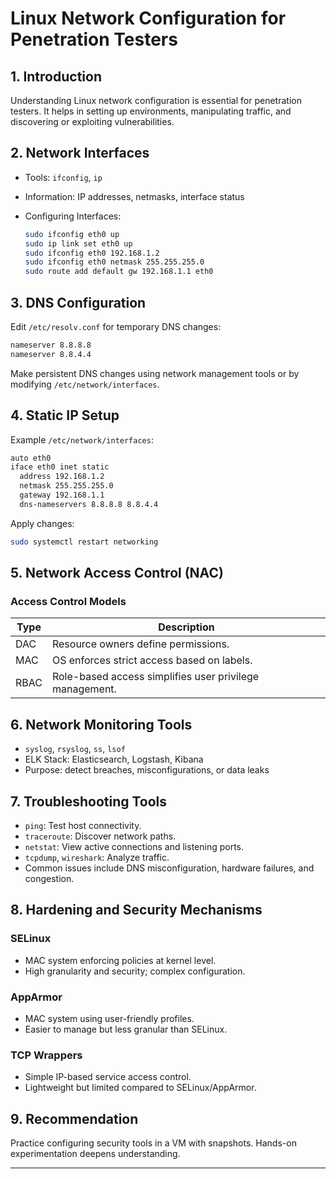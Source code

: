 # Linux Network Configuration for Penetration Testers

## 1. Introduction

Understanding Linux network configuration is essential for penetration testers. It helps in setting up environments, manipulating traffic, and discovering or exploiting vulnerabilities.

## 2. Network Interfaces

- Tools: `ifconfig`, `ip`
- Information: IP addresses, netmasks, interface status
- Configuring Interfaces:
  
  ```bash
  sudo ifconfig eth0 up
  sudo ip link set eth0 up
  sudo ifconfig eth0 192.168.1.2
  sudo ifconfig eth0 netmask 255.255.255.0
  sudo route add default gw 192.168.1.1 eth0
  ```

## 3. DNS Configuration

Edit `/etc/resolv.conf` for temporary DNS changes:

```bash
nameserver 8.8.8.8
nameserver 8.8.4.4
```

Make persistent DNS changes using network management tools or by modifying `/etc/network/interfaces`.

## 4. Static IP Setup

Example `/etc/network/interfaces`:

```bash
auto eth0
iface eth0 inet static
  address 192.168.1.2
  netmask 255.255.255.0
  gateway 192.168.1.1
  dns-nameservers 8.8.8.8 8.8.4.4
```

Apply changes:

```bash
sudo systemctl restart networking
```

## 5. Network Access Control (NAC)

### Access Control Models

| Type | Description |
|------|-------------|
| DAC  | Resource owners define permissions. |
| MAC  | OS enforces strict access based on labels. |
| RBAC | Role-based access simplifies user privilege management. |

## 6. Network Monitoring Tools

- `syslog`, `rsyslog`, `ss`, `lsof`
- ELK Stack: Elasticsearch, Logstash, Kibana
- Purpose: detect breaches, misconfigurations, or data leaks

## 7. Troubleshooting Tools

- `ping`: Test host connectivity.
- `traceroute`: Discover network paths.
- `netstat`: View active connections and listening ports.
- `tcpdump`, `wireshark`: Analyze traffic.
- Common issues include DNS misconfiguration, hardware failures, and congestion.

## 8. Hardening and Security Mechanisms

### SELinux

- MAC system enforcing policies at kernel level.
- High granularity and security; complex configuration.

### AppArmor

- MAC system using user-friendly profiles.
- Easier to manage but less granular than SELinux.

### TCP Wrappers

- Simple IP-based service access control.
- Lightweight but limited compared to SELinux/AppArmor.

## 9. Recommendation

Practice configuring security tools in a VM with snapshots. Hands-on experimentation deepens understanding.

---
